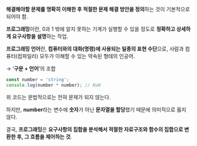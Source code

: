 **해결해야할 문제를 명확히 이해한 후 적절한 문제 해결 방안을 정의**하는 것이 기본적으로 되어야 함. 

**프로그래밍**이란, 0과 1 밖에 알지 못하는 기계가 실행할 수 있을 정도로 **정확하고 상세하게 요구사항을 설명**하는 작업.

**프로그래밍 언어**란, **컴퓨터와의 대화(명령)에 사용되는 일종의 표현 수단**으로, 사람과 컴퓨터(컴파일러) 모두가 이해할 수 있는 약속된 형태의 인공어.

→ ‘**구문 + 언어**’의 조합

```jsx
const number = 'string';
console.log(number * number); // NaN
```

위 코드는 문법적으로는 전혀 문제가 되지 않는다. 

하지만, **number**라는 변수에 **숫자**가 아닌 **문자열을 할당**했기 때문에 의미적으로 옳지 않다.

결국, **프로그래밍**은 **요구사항의 집합을 분석해서 적절한 자료구조와 함수의 집합으로 변환한 후, 그 흐름을 제어하는 것**.